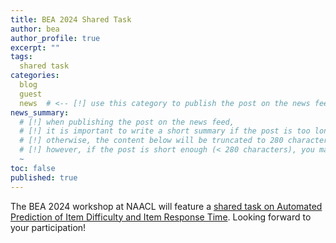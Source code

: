 ```yaml
---
title: BEA 2024 Shared Task
author: bea
author_profile: true
excerpt: ""
tags:
  shared task
categories:
  blog
  guest
  news  # <-- [!] use this category to publish the post on the news feed 
news_summary: 
  # [!] when publishing the post on the news feed,
  # [!] it is important to write a short summary if the post is too long (~several paragraphs)
  # [!] otherwise, the content below will be truncated to 280 characters on the news feed
  # [!] however, if the post is short enough (< 280 characters), you may disregard this option
  ~
toc: false
published: true
---
```


The BEA 2024 workshop at NAACL will feature a [shared task on Automated Prediction of Item Difficulty and Item Response Time](https://sig-edu.org/sharedtask/2024). Looking forward to your participation!